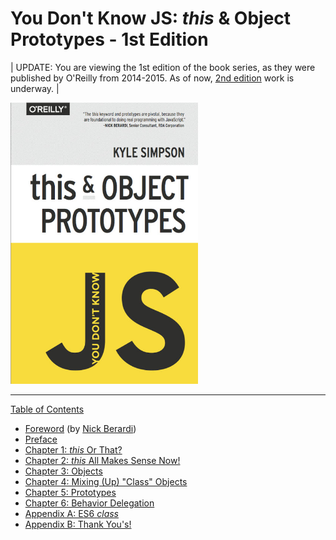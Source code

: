 # You Don't Know JS: _this_ & Object Prototypes - 1st Edition

| UPDATE: You are viewing the 1st edition of the book series, as they were published by O'Reilly from 2014-2015. As of now, [2nd edition](https://github.com/getify/You-Dont-Know-JS/tree/2nd-ed) work is underway. |

<img src="cover.jpg" width="300">

---

[Table of Contents](toc.md)

- [Foreword](./foreword.md) (by [Nick Berardi](https://github.com/nberardi))
- [Preface](../preface.md)
- [Chapter 1: _this_ Or That?](./ch1.md)
- [Chapter 2: _this_ All Makes Sense Now!](./ch2.md)
- [Chapter 3: Objects](./ch3.md)
- [Chapter 4: Mixing (Up) "Class" Objects](./ch4.md)
- [Chapter 5: Prototypes](./ch5.md)
- [Chapter 6: Behavior Delegation](./ch6.md)
- [Appendix A: ES6 _class_](./apA.md)
- [Appendix B: Thank You's!](./apB.md)
